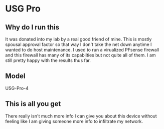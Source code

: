 # USG Pro

## Why do I run this
It was donated into my lab by a real good friend of mine. This is mostly spousal approval factor so that way I don't take the net down anytime I wanted to do host maintenance. I used to run a virualized PFsense firewall and this firewall has many of its capabilties but not quite all of them. I am still pretty happy with the results thus far. 

## Model
USG-Pro-4

## This is all you get
There really isn't much more info I can give you about this device without feeling like I am giving someone more info to infiltrate my network.
